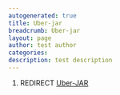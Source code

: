 ```yaml
---
autogenerated: true
title: Uber-jar
breadcrumb: Uber-jar
layout: page
author: test author
categories: 
description: test description
---
```


1.  REDIRECT [Uber-JAR](Uber-JAR "wikilink")

